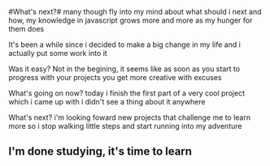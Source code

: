 #What's next?#
many though fly into my mind about what should i next and how, my knowledge in javascript grows more and more as my hunger for them does

It's been a while since i decided to make a big change in my life and i actually put some work into it

Was it easy? 
Not in the begining, it seems like as soon as you start to progress with your projects you get more creative with excuses

What's going on now?
today i finish the first part of a very cool project which i came up with i didn't see a thing about it anywhere

What's next?
i'm looking foward new projects that challenge me to learn more so i stop walking little steps and start running into my adventure

## I'm done studying, it's time to learn ##
